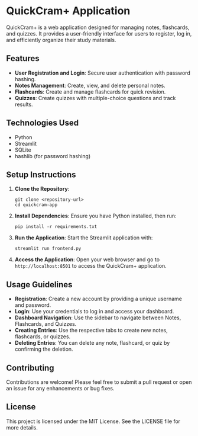 # QuickCram+ Application

QuickCram+ is a web application designed for managing notes, flashcards, and quizzes. It provides a user-friendly interface for users to register, log in, and efficiently organize their study materials.

## Features

- **User Registration and Login**: Secure user authentication with password hashing.
- **Notes Management**: Create, view, and delete personal notes.
- **Flashcards**: Create and manage flashcards for quick revision.
- **Quizzes**: Create quizzes with multiple-choice questions and track results.

## Technologies Used

- Python
- Streamlit
- SQLite
- hashlib (for password hashing)

## Setup Instructions

1. **Clone the Repository**:
   ```
   git clone <repository-url>
   cd quickcram-app
   ```

2. **Install Dependencies**:
   Ensure you have Python installed, then run:
   ```
   pip install -r requirements.txt
   ```

3. **Run the Application**:
   Start the Streamlit application with:
   ```
   streamlit run frontend.py
   ```

4. **Access the Application**:
   Open your web browser and go to `http://localhost:8501` to access the QuickCram+ application.

## Usage Guidelines

- **Registration**: Create a new account by providing a unique username and password.
- **Login**: Use your credentials to log in and access your dashboard.
- **Dashboard Navigation**: Use the sidebar to navigate between Notes, Flashcards, and Quizzes.
- **Creating Entries**: Use the respective tabs to create new notes, flashcards, or quizzes.
- **Deleting Entries**: You can delete any note, flashcard, or quiz by confirming the deletion.

## Contributing

Contributions are welcome! Please feel free to submit a pull request or open an issue for any enhancements or bug fixes.

## License

This project is licensed under the MIT License. See the LICENSE file for more details.